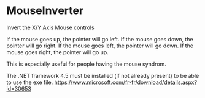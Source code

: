 # MouseInverter
Invert the X/Y Axis Mouse controls

If the mouse goes up, the pointer will go left.
If the mouse goes down, the pointer will go right.
If the mouse goes left, the pointer will go down.
If the mouse goes right, the pointer will go up.

This is especially useful for people having the mouse syndrom.

The .NET framework 4.5 must be installed (if not already present) to be able to use the exe file.
https://www.microsoft.com/fr-fr/download/details.aspx?id=30653
